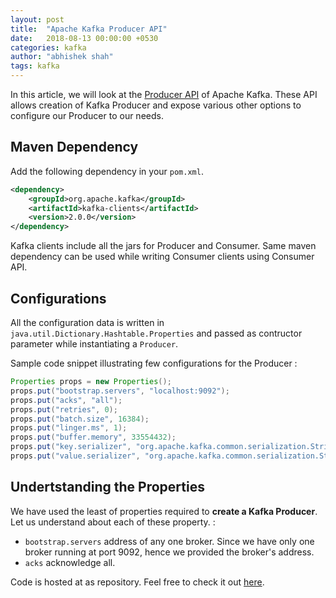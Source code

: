 ```yaml
---
layout: post
title:  "Apache Kafka Producer API"
date:   2018-08-13 00:00:00 +0530
categories: kafka
author: "abhishek shah"
tags: kafka
---
```



In this article, we will look at the [Producer API](https://kafka.apache.org/20/javadoc/index.html?org/apache/kafka/clients/producer/KafkaProducer.html) of Apache Kafka.
These API allows creation of Kafka Producer and expose various other options to configure our Producer to our needs. 

## Maven Dependency

Add the following dependency in your `pom.xml`. 

```xml
<dependency>
    <groupId>org.apache.kafka</groupId>
    <artifactId>kafka-clients</artifactId>
    <version>2.0.0</version>
</dependency>
```

Kafka clients include all the jars for Producer and Consumer. Same maven dependency can be used while writing Consumer clients using Consumer API.

## Configurations

All the configuration data is written in `java.util.Dictionary.Hashtable.Properties` and passed as contructor parameter while instantiating a `Producer`.

Sample code snippet illustrating few configurations for the Producer :

```java
Properties props = new Properties();
props.put("bootstrap.servers", "localhost:9092");
props.put("acks", "all");
props.put("retries", 0);
props.put("batch.size", 16384);
props.put("linger.ms", 1);
props.put("buffer.memory", 33554432);
props.put("key.serializer", "org.apache.kafka.common.serialization.StringSerializer");
props.put("value.serializer", "org.apache.kafka.common.serialization.StringSerializer");
```

## Undertstanding the Properties

We have used the least of properties required to **create a Kafka Producer**. Let us understand about each of these property. :

* `bootstrap.servers` address of any one broker. Since we have only one broker running at port 9092, hence we provided the broker's address.
* `acks` acknowledge all. 


Code is hosted at as repository. Feel free to check it out [here](https://github.com/ashah2012/kafka-client).
